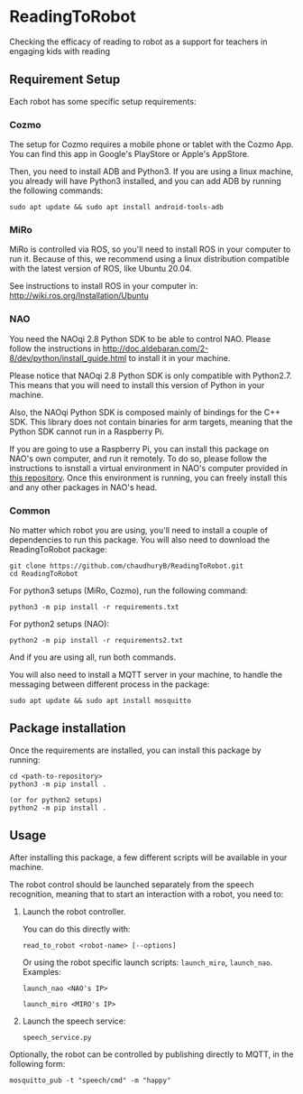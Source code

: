 # ReadingToRobot
Checking the efficacy of reading to robot as a support for teachers in engaging kids with reading

## Requirement Setup

Each robot has some specific setup requirements:

### Cozmo
The setup for Cozmo requires a mobile phone or tablet with the Cozmo App.
You can find this app in Google's PlayStore or Apple's AppStore.

Then, you need to install ADB and Python3.
If you are using a linux machine, you already will have Python3 installed, and you can add ADB by running the following commands:

```
sudo apt update && sudo apt install android-tools-adb
```

### MiRo
MiRo is controlled via ROS, so you'll need to install ROS in your computer to run it.
Because of this, we recommend using a linux distribution compatible with the latest version of ROS, like Ubuntu 20.04.

See instructions to install ROS in your computer in: http://wiki.ros.org/Installation/Ubuntu

### NAO
You need the NAOqi 2.8 Python SDK to be able to control NAO.
Please follow the instructions in http://doc.aldebaran.com/2-8/dev/python/install_guide.html to install it in your machine.

Please notice that NAOqi 2.8 Python SDK is only compatible with Python2.7.
This means that you will need to install this version of Python in your machine.

Also, the NAOqi Python SDK is composed mainly of bindings for the C++ SDK.
This library does not contain binaries for arm targets, meaning that the Python SDK cannot run in a Raspberry Pi.

If you are going to use a Raspberry Pi, you can install this package on NAO's own computer, and run it remotely.
To do so, please follow the instructions to isnstall a virtual environment in NAO's computer provided in [this repository](https://github.com/gimait/nao_virtualenv).
Once this environment is running, you can freely install this and any other packages in NAO's head.


### Common
No matter which robot you are using, you'll need to install a couple of dependencies to run this package. You will also need to download the ReadingToRobot package:

```
git clone https://github.com/chaudhuryB/ReadingToRobot.git
cd ReadingToRobot
```


For python3 setups (MiRo, Cozmo), run the following command:
```
python3 -m pip install -r requirements.txt
```

For python2 setups (NAO):
```
python2 -m pip install -r requirements2.txt
```

And if you are using all, run both commands.

You will also need to install a MQTT server in your machine, to handle the messaging between different process in the package:
```
sudo apt update && sudo apt install mosquitto
```

## Package installation
Once the requirements are installed, you can install this package by running:

```
cd <path-to-repository>
python3 -m pip install .

(or for python2 setups)
python2 -m pip install .
```

## Usage
After installing this package, a few different scripts will be available in your machine.

The robot control should be launched separately from the speech recognition, meaning that to start an interaction with a robot, you need to:

1. Launch the robot controller.

    You can do this directly with:
    ```
    read_to_robot <robot-name> [--options]
    ```
    Or using the robot specific launch scripts: `launch_miro`, `launch_nao`. Examples:
    ```
    launch_nao <NAO's IP>
    ```
    ```
    launch_miro <MIRO's IP>
    ```

2. Launch the speech service:
   ```
   speech_service.py
   ```

Optionally, the robot can be controlled by publishing directly to MQTT, in the following form:

```
mosquitto_pub -t "speech/cmd" -m "happy"
```
